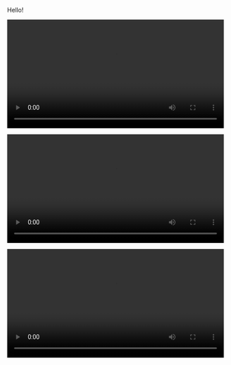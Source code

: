 Hello!

<p align="center">
<video width="100%" controls>
  <source src="FP_animation_r1.mp4" type="video/mp4">
  Your browser does not support the video tag. Download the video <a href="FP_animation_r1.mp4">here</a>.
</video>
</p>

<p align="center">
<video width="100%" controls>
  <source src="SP_animation_r1.mp4" type="video/mp4">
  Your browser does not support the video tag. Download the video <a href="SP_animation_r1.mp4">here</a>.
</video>
</p>

<p align="center">
<video width="100%" controls>
  <source src="HH_animation_r1.mp4" type="video/mp4">
  Your browser does not support the video tag. Download the video <a href="HH_animation_r1.mp4">here</a>.
</video>
</p>
